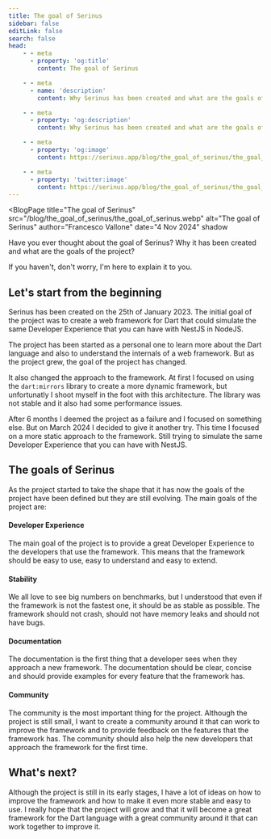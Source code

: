 ```yaml
---
title: The goal of Serinus
sidebar: false
editLink: false
search: false
head:
    - - meta
      - property: 'og:title'
        content: The goal of Serinus

    - - meta
      - name: 'description'
        content: Why Serinus has been created and what are the goals of the project

    - - meta
      - property: 'og:description'
        content: Why Serinus has been created and what are the goals of the project

    - - meta
      - property: 'og:image'
        content: https://serinus.app/blog/the_goal_of_serinus/the_goal_of_serinus.webp

    - - meta
      - property: 'twitter:image'
        content: https://serinus.app/blog/the_goal_of_serinus/the_goal_of_serinus.webp
---
```

<script setup>
	import BlogPage from '../components/blog_page.vue'
</script>

<BlogPage
	title="The goal of Serinus"
	src="/blog/the_goal_of_serinus/the_goal_of_serinus.webp"
	alt="The goal of Serinus"
	author="Francesco Vallone"
	date="4 Nov 2024"
	shadow
>

Have you ever thought about the goal of Serinus? Why it has been created and what are the goals of the project?

If you haven't, don't worry, I'm here to explain it to you.

## Let's start from the beginning

Serinus has been created on the 25th of January 2023. The initial goal of the project was to create a web framework for Dart that could simulate the same Developer Experience that you can have with NestJS in NodeJS.

The project has been started as a personal one to learn more about the Dart language and also to understand the internals of a web framework. But as the project grew, the goal of the project has changed.

It also changed the approach to the framework. At first I focused on using the <code>dart:mirrors</code> library to create a more dynamic framework, but unfortunatly I shoot myself in the foot with this architecture. The library was not stable and it also had some performance issues.

After 6 months I deemed the project as a failure and I focused on something else. But on March 2024 I decided to give it another try. This time I focused on a more static approach to the framework. Still trying to simulate the same Developer Experience that you can have with NestJS.

## The goals of Serinus

As the project started to take the shape that it has now the goals of the project have been defined but they are still evolving. The main goals of the project are:

#### Developer Experience

The main goal of the project is to provide a great Developer Experience to the developers that use the framework. This means that the framework should be easy to use, easy to understand and easy to extend.

#### Stability

We all love to see big numbers on benchmarks, but I understood that even if the framework is not the fastest one, it should be as stable as possible. The framework should not crash, should not have memory leaks and should not have bugs.

#### Documentation

The documentation is the first thing that a developer sees when they approach a new framework. The documentation should be clear, concise and should provide examples for every feature that the framework has.

#### Community

The community is the most important thing for the project. Although the project is still small, I want to create a community around it that can work to improve the framework and to provide feedback on the features that the framework has. The community should also help the new developers that approach the framework for the first time.

## What's next?

Although the project is still in its early stages, I have a lot of ideas on how to improve the framework and how to make it even more stable and easy to use. I really hope that the project will grow and that it will become a great framework for the Dart language with a great community around it that can work together to improve it.

</BlogPage>
